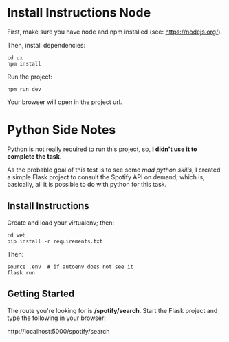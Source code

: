 # Install Instructions Node

First, make sure you have node and
npm installed (see: https://nodejs.org/).

Then, install dependencies:

```shell
cd ux
npm install
```

Run the project:

```shell
npm run dev
```

Your browser will open in the project url.

# Python Side Notes

Python is not really required to run this project,
so, **I didn't use it to complete the task**.

As the probable goal of this test is to see some *mad python skills*,
I created a simple Flask project to consult the Spotify API on demand,
which is, basically, all it is possible to do with python for this
task.

## Install Instructions

Create and load your virtualenv; then:

```shell
cd web
pip install -r requirements.txt
```

Then:

```shell
source .env  # if autoenv does not see it
flask run
```

## Getting Started

The route you're looking for is **/spotify/search**.
Start the Flask project and type the following in your browser:

http://localhost:5000/spotify/search
